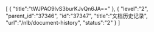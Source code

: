 [
	{
		"title":"tWJPAO9lvS3burKJvQn6JA=="
	},
	{
		"level":"2",
		"parent_id":"37346",
		"id":"37347",
		"title":"文档历史记录",
		"url":"/nlb/document-history",
		"status":"2"
	}
]